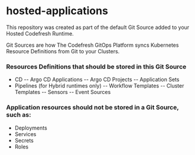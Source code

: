 # hosted-applications

This repository was created as part of the default Git Source added to your Hosted Codefresh Runtime.

Git Sources are how The Codefresh GitOps Platform syncs Kubernetes Resource Definitions from Git to your Clusters.

### Resources Definitions that should be stored in this Git Source
- CD
-- Argo CD Applications
-- Argo CD Projects
-- Application Sets
- Pipelines (for Hybrid runtimes only)
-- Workflow Templates
-- Cluster Templates
-- Sensors
-- Event Sources

### Application resources should not be stored in a Git Source, such as:
- Deployments
- Services
- Secrets
- Roles
